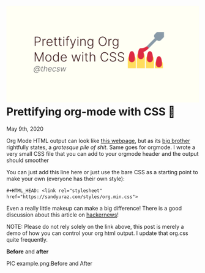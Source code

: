 ![preview](./preview.png)
Prettifying org-mode with CSS 💅
===============================

May 9th, 2020

Org Mode HTML output can look like [this
webpage](https://motherfuckingwebsite.com/), but as its [big
brother](http://bettermotherfuckingwebsite.com/) rightfully states, a
*grotesque pile of shit*. Same goes for orgmode. I wrote a very small
CSS file that you can add to your orgmode header and the output should
smoother

You can just add this line here or just use the bare CSS as a starting
point to make your own (everyone has their own style):

``` {.org}
#+HTML_HEAD: <link rel="stylesheet" href="https://sandyuraz.com/styles/org.min.css">
```

Even a really little makeup can make a big difference! There is a good
discussion about this article on
[hackernews](https://news.ycombinator.com/item?id=23130104)!

NOTE: Please do not rely solely on the link above, this post is merely a
demo of how you can control your org html output. I update that org.css
quite frequently.

**Before** and **after**

PIC example.png:Before and After
